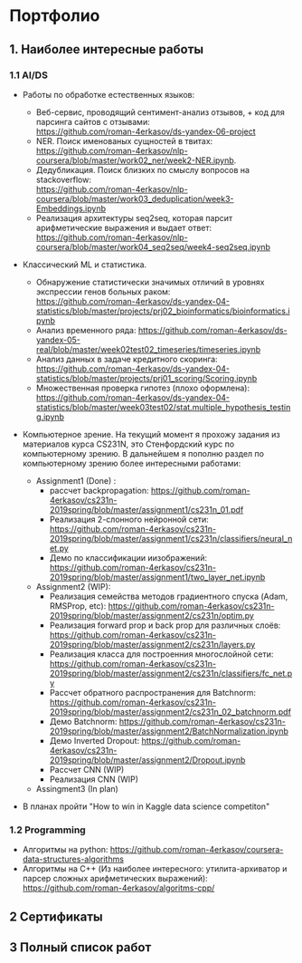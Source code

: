 # Портфолио

## 1. Наиболее интересные работы
### 1.1 AI/DS
- Работы по обработке естественных языков:  
  - Веб-сервис, проводящий сентимент-анализ отзывов, + код для парсинга сайтов с отзывами:   
      https://github.com/roman-4erkasov/ds-yandex-06-project  
  - NER. Поиск именованых сущностей в твитах: 
      https://github.com/roman-4erkasov/nlp-coursera/blob/master/work02_ner/week2-NER.ipynb. 
  - Дедубликация. Поиск близких по смыслу вопросов на stackoverflow:  
      https://github.com/roman-4erkasov/nlp-coursera/blob/master/work03_deduplication/week3-Embeddings.ipynb  
  - Реализация архитектуры seq2seq, которая парсит арифметические выражения и выдает ответ:  
      https://github.com/roman-4erkasov/nlp-coursera/blob/master/work04_seq2seq/week4-seq2seq.ipynb  

- Классический ML и статистика.  
  - Обнаружение статистически значимых отличий в уровнях экспрессии генов больных раком:  
   https://github.com/roman-4erkasov/ds-yandex-04-statistics/blob/master/projects/prj02_bioinformatics/bioinformatics.ipynb  
  - Анализ временного ряда: https://github.com/roman-4erkasov/ds-yandex-05-real/blob/master/week02test02_timeseries/timeseries.ipynb  
  - Анализ данных в задаче кредитного скоринга: https://github.com/roman-4erkasov/ds-yandex-04-statistics/blob/master/projects/prj01_scoring/Scoring.ipynb  
  - Множественная проверка гипотез (плохо оформлена): https://github.com/roman-4erkasov/ds-yandex-04-statistics/blob/master/week03test02/stat.multiple_hypothesis_testing.ipynb  

- Компьютерное зрение. На текущий момент я прохожу задания из материалов курса CS231N, это Стенфордский курс по компьютерному зрению. В дальнейшем я пополню раздел по компьютерному зрению более интересными работами:  
  - Assignment1 (Done) :
    - рассчет backpropagation: https://github.com/roman-4erkasov/cs231n-2019spring/blob/master/assignment1/cs231n_01.pdf  
    - Реализация 2-слонного нейронной сети: https://github.com/roman-4erkasov/cs231n-2019spring/blob/master/assignment1/cs231n/classifiers/neural_net.py
    - Демо по классификации иизображений: https://github.com/roman-4erkasov/cs231n-2019spring/blob/master/assignment1/two_layer_net.ipynb 
  - Assignment2 (WIP):
    - Реализация семейства методов градиентного спуска (Adam, RMSProp, etc): https://github.com/roman-4erkasov/cs231n-2019spring/blob/master/assignment2/cs231n/optim.py
    - Реализация forward prop и back prop для различных слоёв: https://github.com/roman-4erkasov/cs231n-2019spring/blob/master/assignment2/cs231n/layers.py
    - Реализация класса для построенния многослойной сети: https://github.com/roman-4erkasov/cs231n-2019spring/blob/master/assignment2/cs231n/classifiers/fc_net.py
    - Рассчет обратного распространения для Batchnorm: https://github.com/roman-4erkasov/cs231n-2019spring/blob/master/assignment2/cs231n_02_batchnorm.pdf
    - Демо Batchnorm: https://github.com/roman-4erkasov/cs231n-2019spring/blob/master/assignment2/BatchNormalization.ipynb
    - Демо Inverted Dropout: https://github.com/roman-4erkasov/cs231n-2019spring/blob/master/assignment2/Dropout.ipynb
    - Рассчет CNN (WIP)
    - Реализация CNN (WIP)
  - Assingment3 (In plan)
  
- В планах пройти "How to win in Kaggle data science competiton"

### 1.2 Programming
- Алгоритмы на python: https://github.com/roman-4erkasov/coursera-data-structures-algorithms  
- Алгоритмы на C++ (Из наиболее интересного: утилита-архиватор и парсер сложных арифметических выражений): https://github.com/roman-4erkasov/algoritms-cpp/



## 2 Сертификаты

## 3 Полный список работ
